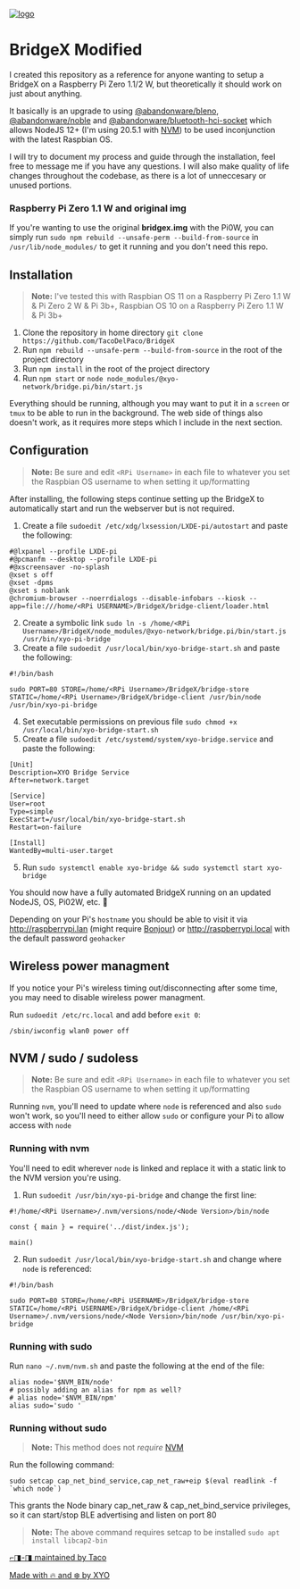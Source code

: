 [![logo][]](https://xyo.network)

# BridgeX Modified
I created this repository as a reference for anyone wanting to setup a BridgeX on a Raspberry Pi Zero 1.1/2 W, but theoretically it should work on just about anything.

It basically is an upgrade to using [@abandonware/bleno](https://github.com/abandonware/bleno), [@abandonware/noble](https://github.com/abandonware/noble) and [@abandonware/bluetooth-hci-socket](https://github.com/abandonware/bluetooth-hci-socket) which allows NodeJS 12+ (I'm using 20.5.1 with [NVM](https://github.com/nvm-sh/nvm)) to be used inconjunction with the latest Raspbian OS.

I will try to document my process and guide through the installation, feel free to message me if you have any questions. I will also make quality of life changes throughout the codebase, as there is a lot of unneccesary or unused portions.

### Raspberry Pi Zero 1.1 W and original img
If you're wanting to use the original **bridgex.img** with the Pi0W, you can simply run `sudo npm rebuild --unsafe-perm --build-from-source` in `/usr/lib/node_modules/` to get it running and you don't need this repo.

## Installation
> **Note:** I've tested this with Raspbian OS 11 on a Raspberry Pi Zero 1.1 W & Pi Zero 2 W & Pi 3b+, Raspbian OS 10 on a Raspberry Pi Zero 1.1 W & Pi 3b+

1. Clone the repository in home directory
   `git clone https://github.com/TacoDelPaco/BridgeX`
2. Run `npm rebuild --unsafe-perm --build-from-source` in the root of the project directory
3. Run `npm install` in the root of the project directory
4. Run `npm start` or `node node_modules/@xyo-network/bridge.pi/bin/start.js`

Everything should be running, although you may want to put it in a `screen` or `tmux` to be able to run in the background. The web side of things also doesn't work, as it requires more steps which I include in the next section.

## Configuration
> **Note:** Be sure and edit `<RPi Username>` in each file to whatever you set the Raspbian OS username to when setting it up/formatting

After installing, the following steps continue setting up the BridgeX to automatically start and run the webserver but is not required.

1. Create a file `sudoedit /etc/xdg/lxsession/LXDE-pi/autostart` and paste the following:
```
#@lxpanel --profile LXDE-pi
#@pcmanfm --desktop --profile LXDE-pi
#@xscreensaver -no-splash
@xset s off
@xset -dpms
@xset s noblank
@chromium-browser --noerrdialogs --disable-infobars --kiosk --app=file:///home/<RPi USERNAME>/BridgeX/bridge-client/loader.html
```
2. Create a symbolic link `sudo ln -s /home/<RPi Username>/BridgeX/node_modules/@xyo-network/bridge.pi/bin/start.js /usr/bin/xyo-pi-bridge`
3. Create a file `sudoedit /usr/local/bin/xyo-bridge-start.sh` and paste the following:
```
#!/bin/bash

sudo PORT=80 STORE=/home/<RPi Username>/BridgeX/bridge-store STATIC=/home/<RPi Username>/BridgeX/bridge-client /usr/bin/node /usr/bin/xyo-pi-bridge
```
4. Set executable permissions on previous file `sudo chmod +x /usr/local/bin/xyo-bridge-start.sh`
5. Create a file `sudoedit /etc/systemd/system/xyo-bridge.service` and paste the following:
```
[Unit]
Description=XYO Bridge Service
After=network.target

[Service]
User=root
Type=simple
ExecStart=/usr/local/bin/xyo-bridge-start.sh
Restart=on-failure

[Install]
WantedBy=multi-user.target
```
5. Run `sudo systemctl enable xyo-bridge && sudo systemctl start xyo-bridge`

You should now have a fully automated BridgeX running on an updated NodeJS, OS, Pi02W, etc. 🎉

Depending on your Pi's `hostname` you should be able to visit it via http://raspberrypi.lan (might require [Bonjour](https://support.apple.com/kb/dl999?locale=en_US)) or http://raspberrypi.local with the default password `geohacker`

## Wireless power managment
If you notice your Pi's wireless timing out/disconnecting after some time, you may need to disable wireless power managment.

Run `sudoedit /etc/rc.local` and add before `exit 0`:
```
/sbin/iwconfig wlan0 power off
```

## NVM / sudo / sudoless
> **Note:** Be sure and edit `<RPi Username>` in each file to whatever you set the Raspbian OS username to when setting it up/formatting

Running `nvm`, you'll need to update where `node` is referenced and also `sudo` won't work, so you'll need to either allow `sudo` or configure your Pi to allow access with `node`

### Running with nvm
You'll need to edit wherever `node` is linked and replace it with a static link to the NVM version you're using.

1. Run `sudoedit /usr/bin/xyo-pi-bridge` and change the first line:
```
#!/home/<RPi Username>/.nvm/versions/node/<Node Version>/bin/node

const { main } = require('../dist/index.js');

main()
```
2. Run `sudoedit /usr/local/bin/xyo-bridge-start.sh` and change where `node` is referenced:
```
#!/bin/bash

sudo PORT=80 STORE=/home/<RPi USERNAME>/BridgeX/bridge-store STATIC=/home/<RPi USERNAME>/BridgeX/bridge-client /home/<RPi Username>/.nvm/versions/node/<Node Version>/bin/node /usr/bin/xyo-pi-bridge
```
### Running with sudo
Run `nano ~/.nvm/nvm.sh` and paste the following at the end of the file:
```
alias node='$NVM_BIN/node'
# possibly adding an alias for npm as well?
# alias node='$NVM_BIN/npm'
alias sudo='sudo '
```
### Running without sudo
> **Note:** This method does not _require_ [NVM](https://github.com/nvm-sh/nvm)

Run the following command:

```
sudo setcap cap_net_bind_service,cap_net_raw+eip $(eval readlink -f `which node`)
```

This grants the Node binary cap_net_raw & cap_net_bind_service privileges, so it can start/stop BLE advertising and listen on port 80

> **Note:** The above command requires setcap to be installed `sudo apt install libcap2-bin`

[⌐◨-◨ maintained by Taco](https://x.com/omghax)

[Made with 🔥 and ❄️ by XYO](https://xyo.network)

[logo]: https://cdn.xy.company/img/brand/XYO_full_colored.png
